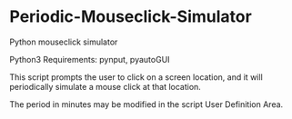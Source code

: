 # Periodic-Mouseclick-Simulator
Python mouseclick simulator

Python3
Requirements: pynput, pyautoGUI

This script prompts the user to click on a screen location, and it will periodically simulate a mouse click at that location.

The period in minutes may be modified in the script User Definition Area.

